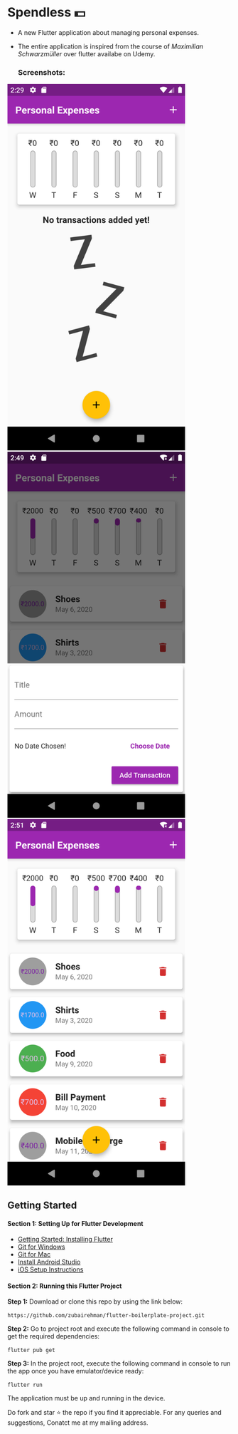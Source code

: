 # Spendless :dollar:

* A new Flutter application about managing personal expenses.
* The entire application is inspired from the course of *Maximilian Schwarzmüller* over flutter availabe on Udemy.

  ### Screenshots:
<img src ="/screenshots/Screenshot_1.png"  width=400 alt ="Screenshot of the app">
<img src ="/screenshots/Screenshot_2.png"  width=400 alt ="Screenshot of the app">
<img src ="/screenshots/Screenshot_3.png"  width=400 alt ="Screenshot of the app">

## Getting Started

#### Section 1: Setting Up for Flutter Development

* [Getting Started: Installing Flutter](https://flutter.dev/docs/get-started/install)
* [Git for Windows](https://git-scm.com/download/win)
* [Git for Mac](https://desktop.github.com)
* [Install Android Studio](https://developer.android.com/studio/)
* [iOS Setup Instructions](https://flutter.dev/docs/get-started/install/macos#ios-setup)

#### Section 2: Running this Flutter Project
**Step 1:**
Download or clone this repo by using the link below:

```
https://github.com/zubairehman/flutter-boilerplate-project.git
```
**Step 2:**
Go to project root and execute the following command in console to get the required dependencies: 

``` 
flutter pub get 
```

**Step 3:**
In the project root, execute the following command in console to run the app once you have emulator/device ready: 

``` 
flutter run
```
The application must be up and running in the device.

Do fork and star :star: the repo if you find it appreciable.
For any queries and suggestions, Conatct me at my mailing address.
